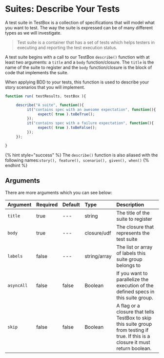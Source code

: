 # Suites: Describe Your Tests

A test suite in TestBox is a collection of specifications that will model what you want to test. The way the suite is expressed can be of many different types as we will investigate.

> Test suite is a container that has a set of tests which helps testers in executing and reporting the test execution status.

A test suite begins with a call to our TestBox `describe()` function with at least two arguments: a `title` and a `body` function/closure. The `title` is the name of the suite to register and the `body` function/closure is the block of code that implements the suite.

When applying BDD to your tests, this function is used to describe your story scenarios that you will implement.

```javascript
function run( testResults, testBox ){

     describe("A suite", function(){
          it("contains spec with an awesome expectation", function(){
               expect( true ).toBeTrue();
          });
          it("contains spec with a failure expectation", function(){
               expect( true ).toBeFalse();
          });
     });

}
```

{% hint style="success" %}
The `describe()` function is also aliased with the following names:`story(), feature(), scenario(), given(), when()`
{% endhint %}

## Arguments

There are more arguments which you can see below:

| Argument | Required | Default | Type | Description |
| :--- | :--- | :--- | :--- | :--- |
| `title` | true | --- | string | The title of the suite to register |
| `body` | true | --- | closure/udf | The closure that represents the test suite |
| `labels` | false | --- | string/array | The list or array of labels this suite group belongs to |
| `asyncAll` | false | false | Boolean | If you want to parallelize the execution of the defined specs in this suite group. |
| `skip` | false | false | Boolean | A flag or a closure that tells TestBox to skip this suite group from testing if true. If this is a closure it must return boolean. |

